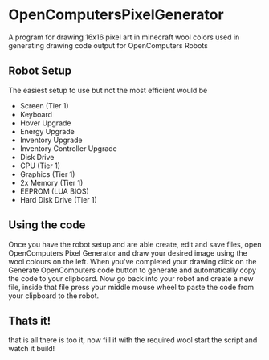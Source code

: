 # OpenComputersPixelGenerator
A program for drawing 16x16 pixel art in minecraft wool colors used in generating drawing code output for OpenComputers Robots

## Robot Setup
The easiest setup to use but not the most efficient would be

- Screen (Tier 1)
- Keyboard
- Hover Upgrade
- Energy Upgrade
- Inventory Upgrade
- Inventory Controller Upgrade
- Disk Drive
- CPU (Tier 1)
- Graphics (Tier 1)
- 2x Memory (Tier 1)
- EEPROM (LUA BIOS)
- Hard Disk Drive (Tier 1)

## Using the code
Once you have the robot setup and are able create, edit and save files, open OpenComputers Pixel Generator and draw your desired image using the wool colours on the left.
When you've completed your drawing click on the Generate OpenComputers code button to generate and automatically copy the code to your clipboard.
Now go back into your robot and create a new file, inside that file press your middle mouse wheel to paste the code from your clipboard to the robot.

## Thats it!
that is all there is too it, now fill it with the required wool start the script and watch it build!
